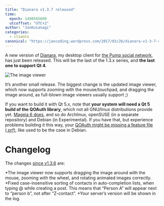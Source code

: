 ```yaml
---
title: "Dianara v1.3.7 released"
time:
  epoch: 1490565600
  utcoffset: "UTC+2"
author: "JanKusanagi"
categories:
  - clients
canonical: "https://jancoding.wordpress.com/2017/03/26/dianara-v1-3-7-released/"
---
```


A new version of [Dianara](https://jancoding.wordpress.com/dianara/), my desktop client for [the Pump social network](https://pumpio.readthedocs.io/en/latest/userguide.html), has just been released. This will be the last of the 1.3.x series, and **the last one to support Qt 4**.


![The image viewer](https://jancoding.files.wordpress.com/2017/03/dianara-v1-3-7-release.png)


It’s another small release. The biggest change is the updated image viewer, which now supports zooming with the mouse/touchpad, and dragging the image around, as full-blown image viewers usually support ;)

If you want to build it with Qt 5.x, note that **your system will need a Qt 5 build of the QOAuth library**, which not all GNU/linux distributions provide yet.  [Mageia 6 does](http://madb.mageia.org/package/show/application/0/release/cauldron/name/libqoauth-qt5-devel), and so do Archlinux, openSUSE (in a separate repository) and Debian (in Experimental). If you have that, but experience problems building it this way, your [QOAuth might be missing a feature file (.prf)](https://bugs.debian.org/cgi-bin/bugreport.cgi?bug=825976), like used to be the case in Debian.


# Changelog

The changes [since v1.3.6](https://jancoding.wordpress.com/2016/12/17/dianara-v1-3-6-is-out/) are:

*The image viewer now supports dragging the image around with the mouse, zooming with the wheel, and rotating animated images correctly.
*Fixed case-insensitive sorting of contacts in auto-completion lists, when typing @ while creating a post. This means that “Person A” will appear next to “person b”, not after “Z-contact”.
*Your server’s version will be shown in the log.

